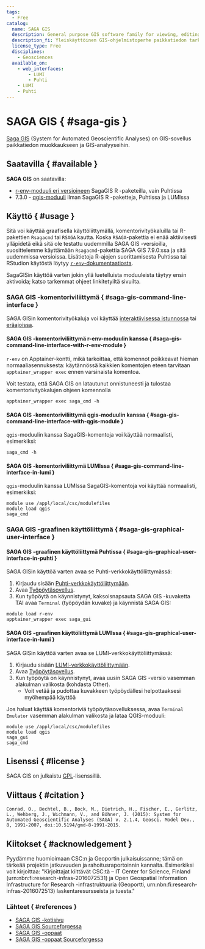 ```yaml
---
tags:
  - Free
catalog:
  name: SAGA GIS
  description: General purpose GIS software family for viewing, editing and analysing geospatial data
  description_fi: Yleiskäyttöinen GIS-ohjelmistoperhe paikkatiedon tarkasteluun, muokkaukseen ja analysointiin
  license_type: Free
  disciplines:
    - Geosciences
  available_on:
    - web_interfaces:
        - LUMI
        - Puhti
    - LUMI
    - Puhti
---
```


# SAGA GIS { #saga-gis }

[Saga GIS](http://www.saga-gis.org/) (System for Automated Geoscientific Analyses) on GIS-sovellus paikkatiedon muokkaukseen ja GIS-analyyseihin. 

## Saatavilla { #available }

__SAGA GIS__ on saatavilla:

* [r-env-moduuli eri versioineen](r-env-for-gis.md) SagaGIS R -paketeilla, vain Puhtissa
* 7.3.0 - [qgis-moduuli](qgis.md) ilman SagaGIS R -paketteja, Puhtissa ja LUMIssa

## Käyttö { #usage } 

Sitä voi käyttää graafisella käyttöliittymällä, komentorivityökaluilla tai R-pakettien `Rsagacmd` tai `RSAGA` kautta. Koska `RSAGA`-pakettia ei enää aktiivisesti ylläpidetä eikä sitä ole testattu uudemmilla SAGA GIS -versioilla, suosittelemme käyttämään `Rsagacmd`-pakettia SAGA GIS 7.9.0:ssa ja sitä uudemmissa versioissa. Lisätietoja R-ajojen suorittamisesta Puhtissa tai RStudion käytöstä löytyy [`r-env`-dokumentaatiosta](r-env.md).

SagaGISin käyttöä varten jokin yllä luetelluista moduuleista täytyy ensin aktivoida; katso tarkemmat ohjeet linkitetyiltä sivuilta.


### SAGA GIS -komentoriviliittymä { #saga-gis-command-line-interface } 
SAGA GISin komentorivityökaluja voi käyttää [interaktiivisessa istunnossa](../computing/running/interactive-usage.md) tai [eräajoissa](../computing/running/getting-started.md).

#### SAGA GIS -komentoriviliittymä r-env-moduulin kanssa { #saga-gis-command-line-interface-with-r-env-module }

`r-env` on Apptainer-kontti, mikä tarkoittaa, että komennot poikkeavat hieman normaaliasennuksesta: käytännössä kaikkien komentojen eteen tarvitaan `apptainer_wrapper exec` ennen varsinaista komentoa.

Voit testata, että SAGA GIS on latautunut onnistuneesti ja tulostaa komentorivityökalujen ohjeen komennolla

```
apptainer_wrapper exec saga_cmd -h
```

#### SAGA GIS -komentoriviliittymä qgis-moduulin kanssa { #saga-gis-command-line-interface-with-qgis-module }

`qgis`-moduulin kanssa SagaGIS-komentoja voi käyttää normaalisti, esimerkiksi:

```
saga_cmd -h
```

#### SAGA GIS -komentoriviliittymä LUMIssa { #saga-gis-command-line-interface-in-lumi }

`qgis`-moduulin kanssa LUMIssa SagaGIS-komentoja voi käyttää normaalisti, esimerkiksi:

```
module use /appl/local/csc/modulefiles
module load qgis
saga_cmd
```

### SAGA GIS -graafinen käyttöliittymä { #saga-gis-graphical-user-interface }

#### SAGA GIS -graafinen käyttöliittymä Puhtissa { #saga-gis-graphical-user-interface-in-puhti }

SAGA GISin käyttöä varten avaa se Puhti-verkkokäyttöliittymässä:

1. Kirjaudu sisään [Puhti-verkkokäyttöliittymään](https://puhti.csc.fi).
2. Avaa [Työpöytäsovellus](../computing/webinterface/desktop.md). 
3. Kun työpöytä on käynnistynyt, kaksoisnapsauta SAGA GIS -kuvaketta TAI avaa `Terminal` (työpöydän kuvake) ja käynnistä SAGA GIS:

```
module load r-env
apptainer_wrapper exec saga_gui
```

#### SAGA GIS -graafinen käyttöliittymä LUMIssa { #saga-gis-graphical-user-interface-in-lumi }

SAGA GISin käyttöä varten avaa se LUMI-verkkokäyttöliittymässä:

1. Kirjaudu sisään [LUMI-verkkokäyttöliittymään](https://lumi.csc.fi). 
2. Avaa [Työpöytäsovellus](https://docs.lumi-supercomputer.eu/runjobs/webui/desktop/). 
3. Kun työpöytä on käynnistynyt, avaa uusin SAGA GIS -versio vasemman alakulman valikosta (kohdasta Other).
    * Voit vetää ja pudottaa kuvakkeen työpöydällesi helpottaaksesi myöhempää käyttöä

Jos haluat käyttää komentoriviä työpöytäsovelluksessa, avaa `Terminal Emulator` vasemman alakulman valikosta ja lataa QGIS-moduuli:
```
module use /appl/local/csc/modulefiles
module load qgis
saga_gui
saga_cmd
```

## Lisenssi { #license }

SAGA GIS on julkaistu [GPL](http://www.gnu.org/licenses/gpl.html)-lisenssillä. 

## Viittaus { #citation }

`Conrad, O., Bechtel, B., Bock, M., Dietrich, H., Fischer, E., Gerlitz, L., Wehberg, J., Wichmann, V., and Böhner, J. (2015): System for Automated Geoscientific Analyses (SAGA) v. 2.1.4, Geosci. Model Dev., 8, 1991-2007, doi:10.5194/gmd-8-1991-2015.  `

## Kiitokset { #acknowledgement }

Pyydämme huomioimaan CSC:n ja Geoportin julkaisuissanne; tämä on tärkeää projektin jatkuvuuden ja rahoitusraportoinnin kannalta.
Esimerkiksi voit kirjoittaa: "Kirjoittajat kiittävät CSC:tä – IT Center for Science, Finland (urn:nbn:fi:research-infras-2016072531) ja Open Geospatial Information Infrastructure for Research -infrastruktuuria (Geoportti, urn:nbn:fi:research-infras-2016072513) laskentaresursseista ja tuesta."

### Lähteet { #references }

* [SAGA GIS -kotisivu](http://saga-gis.sourceforge.net/en/)
* [SAGA GIS Sourceforgessa](https://sourceforge.net/projects/saga-gis/)
* [SAGA GIS -oppaat](https://sagatutorials.wordpress.com/)
* [SAGA GIS -oppaat Sourceforgessa](https://sourceforge.net/p/saga-gis/wiki/Tutorials/)